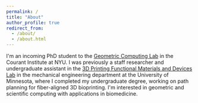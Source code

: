 ```yaml
---
permalink: /
title: "About"
author_profile: true
redirect_from: 
  - /about/
  - /about.html
---
```


I'm an incoming PhD student to the <a href="https://cims.nyu.edu/gcl/people.html">Geometric Computing Lab</a> in the Courant Institute at NYU. I was previously a staff researcher and undergraduate assistant in the <a href="https://sites.google.com/view/mcalpineresearchgroup/home">3D Printing Functional Materials and Devices Lab</a> in the mechanical engineering department at the University of Minnesota, where I completed my undergraduate degree, working on path planning for fiber-aligned 3D bioprinting. I'm interested in geometric and scientific computing with applications in biomedicine.
